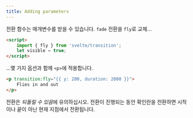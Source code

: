 ```yaml
---
title: Adding parameters
---
```


전환 함수는 매개변수를 받을 수 있습니다. `fade` 전환을 `fly`로 교체...

```html
<script>
	import { fly } from 'svelte/transition';
	let visible = true;
</script>
```

...몇 가지 옵션과 함께 `<p>`에 적용합니다.

```html
<p transition:fly="{{ y: 200, duration: 2000 }}">
	Flies in and out
</p>
```

전환은 *되돌릴 수 있음*에 유의하십시오. 전환이 진행되는 동안 확인란을 전환하면 시작이나 끝이 아닌 현재 지점에서 전환됩니다.
